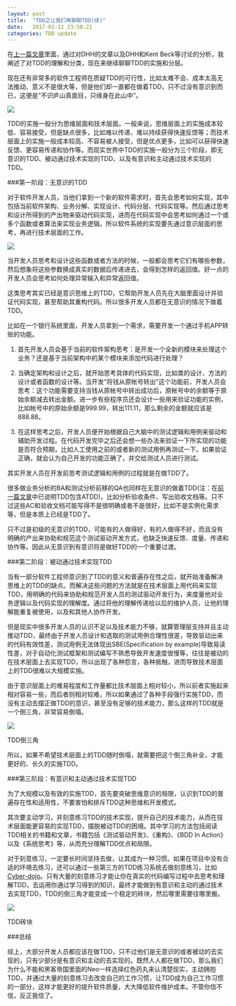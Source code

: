 ```yaml
---
layout: post
title:  "TDD之让我们再聊聊TDD(续)"
date:   2017-01-12 23:50:21
categories: TDD update
---
```


在[上一篇文章](http://liuranthinking.com/tdd/update/2016/02/01/TDD之让我们再聊聊TDD.html)里面，通过对DHH的文章以及DHH和Kent Beck等讨论的分析，我阐述了对TDD的理解和分类，现在来继续聊聊TDD的实施和分层。

现在还有非常多的软件工程师在质疑TDD的可行性，比如太难不会、成本太高无法推动、意义不是很大等，但是他们却一直都在做着TDD，只不过没有意识到而已，这便是“不识庐山真面目，只缘身在此山中”。

![](http://insights.thoughtworkers.org/wp-content/uploads/2017/03/1-implementation-hierarchy.jpg)

TDD的实施一般分为思维层面和技术层面。一般来说，思维层面上的实施成本较低、容易接受，但是缺点很多，比如难以传递、难以持续获得快速反馈等；而技术层面上的实施一般成本较高、不容易被人接受，但是优点更多，比如可以获得快速反馈、更容易传递和协作等。而现实世界中TDD的实施一般分为三个阶段，即无意识的TDD、被动通过技术实现的TDD、以及有意识和主动通过技术实现的TDD。

###第一阶段：无意识的TDD

对于软件开发人员，当他们拿到一个新的软件需求时，首先会思考如何实现，其中包括当前软件架构、业务分解、实现设计、代码分层、代码实现等。然后通过思考和设计所得到的产出物来驱动代码实现，进而在代码实现中会思考如何通过一个或多个函数或者算法来实现业务逻辑。所以软件系统的实现要先通过意识层面的思考，再进行技术层面的工作。

![](http://insights.thoughtworkers.org/wp-content/uploads/2017/03/2-technology-consciousness.png)

当开发人员思考和设计这些函数或者方法的时候，一般都会思考它们有哪些参数，然后想象将这些参数换成真实的数据后传递进去，会得到怎样的返回值。好一点的开发人员会思考如何处理异常输入和异常返回值。

这类思考其实已经是意识思维上的TDD，它帮助开发人员先在大脑里面设计并验证代码实现，甚至帮助其重构代码。所以很多开发人员都在无意识的情况下做着TDD。

比如在一个银行系统里面，开发人员拿到一个需求，需要开发一个通过手机APP转账的功能。

1. 首先开发人员会基于当前的软件架构思考：是开发一个全新的模块来处理这个业务？还是基于当前架构中的某个模块来添加代码进行处理？

2. 当确定架构和设计之后，就开始思考具体的代码实现，比如类的设计、方法的设计或者函数的设计等。当开发“将钱从原帐号转出”这个功能前，开发人员会思考：这个功能需要支持当钱从原帐号中转出成功后，原帐号中的余额等于原始余额减去转出金额。进一步有些程序员还会设计一些用来验证功能的实例，比如帐号中的原始余额是999.99，转出111.11，那么剩余的金额就应该是888.88。

3. 在这样思考之后，开发人员便开始根据自己大脑中的测试逻辑和用例来驱动和辅助开发过程。在代码开发完毕之后还会想一些办法来验证一下所实现的功能是否符合预期，比如人工使用之前的或者新的测试用例再测试一下。如果验证正确，就会认为自己开发的功能正确了，并交给测试人员进行测试。

其实开发人员在开发前思考测试逻辑和用例的过程就是在做TDD了。

很多做业务分析的BA和测试分析前移的QA也同样在无意识的做着TDD(注：在[前一篇文章](http://insights.thoughtworkers.org/talk-about-tdd-again/)中已说明TDD包含ATDD)，比如分析验收条件、写出验收文档等。只不过这些AC和验收文档可能写得不是很明确或者不是很好，比如不是实例化需求等，但是本质上已经是TDD了。

只不过是初级的无意识的TDD，可能有的人做得好，有的人做得不好，而且没有明确的产出来协助和规范这个测试驱动开发方式，也缺乏快速反馈、度量、传递和协作等。因此从无意识到有意识将是做好TDD的一个重要过渡。

###第二阶段：被动通过技术实现TDD

当有一部分软件工程师意识到了TDD的意义和普遍存在性之后，就开始准备解决思维上的TDD的缺点。而解决这些问题的方法就是在技术层面上用代码来实现TDD，用明确的代码来协助和规范开发人员的测试驱动开发行为，来度量他对业务逻辑以及代码实现的理解度。通过将他的理解传递给以后的维护人员，让他的理解能重复被使用，以及和其他人协作开发。

但是现实中很多开发人员的认识不足以及技术能力不够，就算管理层支持并且主动推动TDD，最终由于开发人员设计和选取的测试用例合理性很差，导致驱动出来的代码有效性差，测试用例无法体现出SBE(Specification by example)导致易读性差，对于自动化测试框架和测试编写不熟悉导致开发速度很慢等，往往是被动的在技术层面上去实现TDD，所以出现了各种怨言，各种抵触，进而导致技术层面上的TDD很难以大规模实施。

由于意识层面上的难易程度和工作量都比技术层面上相对较小，所以前者实施起来相对容易一些，而后者则相对较难，所以如果通过了各种手段强行实施TDD，而没有主动去摆正做TDD的意识，甚至没有足够的技术能力，那么这样的TDD就是一个倒三角，非常容易倒塌。

![](http://insights.thoughtworkers.org/wp-content/uploads/2017/03/3-Inverted-triangle.png)

TDD倒三角

所以，如果不希望技术层面上的TDD随时倒塌，就需要把这个倒三角补全，才能更好的、长久的实施TDD。


###第三阶段：有意识和主动通过技术实现TDD

为了大规模以及有效的实施TDD，首先要突破思维意识的局限，认识到TDD的普遍存在性和适用性，不要害怕和排斥TDD这种思维和开发模式。

其次要主动学习，并刻意练习TDD的技术实现，提升自己的技术能力，从而在技术层面能更容易的实现TDD，摆脱被动TDD的困境。其中学习的方法包括阅读TDD相关的书籍和文章，书籍包括《测试驱动开发》、《重构》、《BDD In Action》以及《系统思考》等，从而充分理解TDD优点和局限。

对于刻意练习，一定要长时间坚持去做，让其成为一种习惯。如果在项目中没有合适的环境去练习，还可以通过一些第三方的TDD练习系统去做刻意练习，比如[Cyber-dojo](http://www.cyber-dojo.org/)。只有大量的刻意练习才能让你在真实的代码编写过程中去思考和理解TDD，去运用你通过学习得到的知识，最终才能做到有意识和主动的通过技术去实现TDD，TDD的倒三角才能变成一个稳定的砖块，然后哪里需要往哪里搬。

![](http://insights.thoughtworkers.org/wp-content/uploads/2017/03/4-TDD-brick.png)

TDD砖块

###总结

综上，大部分开发人员都应该在做TDD，只不过他们是无意识的或者被动的去实现的，只有少部分是有意识和主动的去实现的。既然人人都在做TDD，那么我们为什么不能和黑客帝国里面的Neo一样选择红色药丸来认清楚现实，主动拥抱TDD，并通过大量的刻意练习去改变自己的工作习惯，让TDD成为自己工作习惯的一部分，这样才能更好的提升软件质量，大大降低软件维护成本。不管你信不信，反正我信了。
